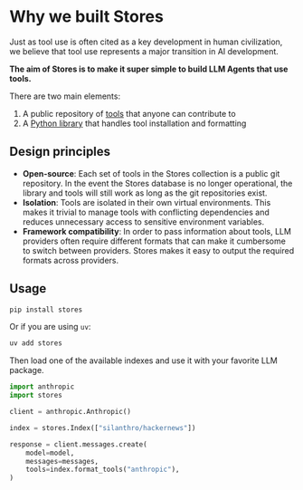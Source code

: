 # Why we built Stores

Just as tool use is often cited as a key development in human civilization, we believe that tool use represents a major transition in AI development.

**The aim of Stores is to make it super simple to build LLM Agents that use tools.**

There are two main elements:
1. A public repository of [tools](/) that anyone can contribute to
2. A [Python library](https://github.com/silanthro/stores) that handles tool installation and formatting

## Design principles

- **Open-source**: Each set of tools in the Stores collection is a public git repository. In the event the Stores database is no longer operational, the library and tools will still work as long as the git repositories exist.
- **Isolation**: Tools are isolated in their own virtual environments. This makes it trivial to manage tools with conflicting dependencies and reduces unnecessary access to sensitive environment variables.
- **Framework compatibility**: In order to pass information about tools, LLM providers often require different formats that can make it cumbersome to switch between providers. Stores makes it easy to output the required formats across providers.

## Usage

```sh
pip install stores
```

Or if you are using `uv`:

```sh
uv add stores
```

Then load one of the available indexes and use it with your favorite LLM package.

```python {6, 11}
import anthropic
import stores

client = anthropic.Anthropic()

index = stores.Index(["silanthro/hackernews"])

response = client.messages.create(
    model=model,
    messages=messages,
    tools=index.format_tools("anthropic"),
)
```

